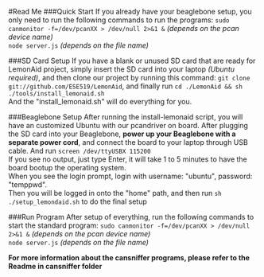 #Read Me
###Quick Start
If you already have your beaglebone setup, you only need to run the following commands to run the programs:
`sudo canmonitor -f=/dev/pcanXX > /dev/null 2>&1 &`  *(depends on the pcan device name)*  
`node server.js` *(depends on the file name)*  

###SD Card Setup
If you have a blank or unused SD card that are ready for LemonAid project, simply insert the SD card into your laptop *(Ubuntu required)*,
and then clone our project by running this command: `git clone git://github.com/ESE519/LemonAid`, and finally run 
`cd ./LemonAid && sh ./tools/install_lemonaid.sh`  
And the "install\_lemonaid.sh" will do everything for you.

###Beaglebone Setup
After running the install-lemonaid script, you will have an customized Ubuntu with our pcandriver on board. 
After plugging the SD card into your Beaglebone, **power up your Beaglebone with a separate power cord**, 
and connect the board to your laptop through USB cable. And run 
`screen /dev/ttyUSBX 115200`   
If you see no output, just type Enter, it will take 1 to 5 minutes to have the board bootup the operating system.  
When you see the login prompt, login with username: "ubuntu", password: "temppwd".   
Then you will be logged in onto the "home" path, and then run `sh ./setup_lemondaid.sh` to do the final setup

###Run Program
After setup of everything, run the following commands to start the standard program:
`sudo canmonitor -f=/dev/pcanXX > /dev/null 2>&1 &`  *(depends on the pcan device name)*  
`node server.js` *(depends on the file name)*  
   
   
**For more information about the cansniffer programs, please refer to the Readme in cansniffer folder**
